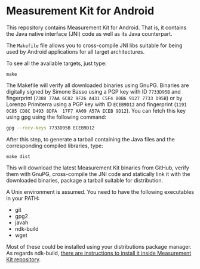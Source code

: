 # Measurement Kit for Android

This repository contains Measurement Kit for Android. That is, it contains
the Java native interface (JNI) code as well as its Java counterpart.

The `Makefile` file allows you to cross-compile JNI libs suitable for being
used by Android applications for all target architectures.

To see all the available targets, just type:

```
make
```

The Makefile will verify all downloaded binaries using GnuPG. Binaries are
digitally signed by Simone Basso using a PGP key with ID `7733D95B` and
fingerprint (`7388 77AA 6C82 9F26 A431 C5F4 80B6 9127 7733 D95B`) or by Lorenzo Primiterra using a PGP key with ID `ECEB9D12` and
fingerprint (`1191 0C85 CD8C D493 8DFA  17F7 AA09 A57A ECEB 9D12`). You can
fetch this key using gpg using the following command:

```bash
gpg --recv-keys 7733D95B ECEB9D12
```

After this step, to generate a tarball containing the Java files and the
corresponding compiled libraries, type:

```
make dist
```

This will download the latest Measurement Kit binaries from GitHub, verify
them with GnuPG, cross-compile the JNI code and statically link it with the
downloaded binaries, package a tarball suitable for distribution.

A Unix environment is assumed. You need to have the following executables
in your PATH:

- git
- gpg2
- javah
- ndk-build
- wget

Most of these could be installed using your distributions package
manager. As regards ndk-build, [there are instructions to install it inside
Measurement Kit repository](https://github.com/measurement-kit/measurement-kit/tree/master/mobile/android#installing-the-ndk).

